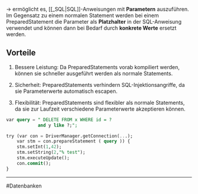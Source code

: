 -> ermöglicht es, [[_SQL|SQL]]-Anweisungen mit **Parametern** auszuführen. 
Im Gegensatz zu einem normalen Statement werden bei einem PreparedStatement die Parameter als **Platzhalter** in der SQL-Anweisung verwendet und können dann bei Bedarf durch **konkrete Werte** ersetzt werden.

## Vorteile

1.  Bessere Leistung: Da PreparedStatements vorab kompiliert werden, können sie schneller ausgeführt werden als normale Statements.
    
2.  Sicherheit: PreparedStatements verhindern SQL-Injektionsangriffe, da sie Parameterwerte automatisch escapen.
    
3.  Flexibilität: PreparedStatements sind flexibler als normale Statements, da sie zur Laufzeit verschiedene Parameterwerte akzeptieren können.

```SQL
var query = " DELETE FROM x WHERE id = ?
			and y like ?;";

try (var con = DriverManager.getConnection(...);
	var stm = con.prepareStatement ( query )) { 
	stm.setInt(1,42);
	stm.setString(2,"% test");
	stm.executeUpdate();
	con.commit();
}
```

___
#Datenbanken 
